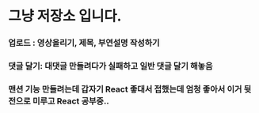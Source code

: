# 그냥 저장소 입니다.

### 업로드 : 영상올리기, 제목, 부연설명 작성하기

### 댓글 달기: 대댓글 만들려다가 실패하고 일반 댓글 달기 해놓음

### 맨션 기능 만들려는데 갑자기 React 좋대서 접했는데 엄청 좋아서 이거 뒷전으로 미루고 React 공부중..
